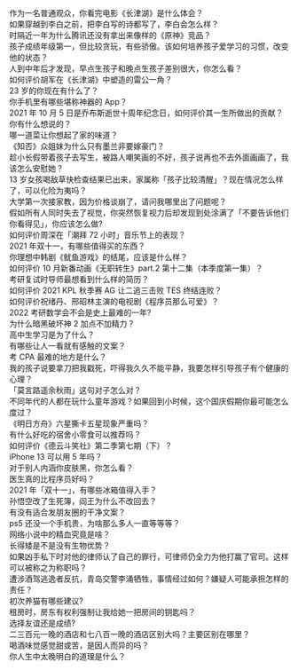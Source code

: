 作为一名普通观众，你看完电影《长津湖》是什么体会？  
如果穿越到李白之前，把李白写的诗都写了，李白会怎么样？  
时隔近一年为什么腾讯还没有拿出来像样的《原神》竞品？  
孩子成绩年级第一，但比较贪玩，有些骄傲。该如何培养孩子爱学习的习惯，改变他的状态？  
人到中年后才发现，早点生孩子和晚点生孩子差别很大，你怎么看？  
如何评价胡军在《长津湖》中塑造的雷公一角？  
23 岁的你现在有什么了？  
你手机里有哪些堪称神器的 App？  
2021 年 10 月 5 日是乔布斯逝世十周年纪念日，如何评价其一生所做出的贡献？你有什么想说的？  
哪一道菜让你想起了家的味道？  
《知否》众姐妹为什么只有墨兰非要嫁豪门？  
趁小长假带着孩子去写生，被路人嘲笑画的不好，孩子说再也不去外面画画了，我该怎么安慰她？  
13 岁女孩喝敌草快检查结果已出来，家属称「孩子比较清醒」？现在情况怎么样了，可以化险为夷吗？  
大学第一次接家教，因为价格谈崩了，请问我哪里出了问题呢？  
假如所有人同时失去了视觉，你突然恢复视力后却发现到处涂满了「不要告诉他们你看得见」，你应该怎么做?  
如何评价周深在「潮拜 72 小时」音乐节上的表现？  
2021 年双十一，有哪些值得买的东西？  
你理想中韩剧《鱿鱼游戏》的结尾，应该是什么样？  
如何评价 10 月新番动画《无职转生》part.2 第十二集（本季度第一集）？  
考研复试时导师最想看到什么样的简历？  
如何评价 2021 KPL 秋季赛 AG 让二追三击败 TES 终结连败？  
如何评价祝绪丹、邢昭林主演的电视剧《程序员那么可爱》？  
2022 考研数学会不会是史上最难的一年?  
为什么暗黑破坏神 2 加点不加精力？  
高中生学习是为了什么？  
有哪些让人一看就有感触的文案？  
考 CPA 最难的地方是什么？  
我的孩子说要拿刀把我戳死，吓得我久久不能平静，我要怎样引导孩子有个健康的心理？  
「莫言路遥余秋雨」这句对子怎么对？  
不同年代的人都在玩什么童年游戏？如果回到小时候，这个国庆假期你最可能怎么度过？  
《明日方舟》六星撕卡五星现象严重吗？  
有什么好吃的宿舍小零食可以推荐吗？  
如何评价《德云斗笑社》第二季第七期（下）？  
iPhone 13 可以用 5 年吗？  
对于别人内涵你皮肤黑，你怎么看？  
医生真的比程序员好吗？  
2021 年「双十一」，有哪些冰箱值得入手？  
孙悟空改了生死簿，阎王为什么不改回去？  
有没有适合发朋友圈的干净文案？  
ps5 还没一个手机贵，为啥那么多人一直等等等？  
网络小说中的精血究竟是啥？  
长得矮是不是没有生物优势？  
如果凶手私下时对他的律师认了自己的罪行，可律师仍全力为他打赢了官司。这样可以被称之为称职吗？  
遭涉酒驾逃逸者反抗，青岛交警李涌牺牲，事情经过如何？嫌疑人可能承担怎样的责任？  
初次养猫有哪些建议?  
租房时，房东有权利强制让我给她一把房间的钥匙吗？  
选择友谊还是成绩?  
二三百元一晚的酒店和七八百一晚的酒店区别大吗？主要区别在哪里？  
喝酒味觉感觉甜或苦，是因人而异的吗？  
你人生中太晚明白的道理是什么？  
